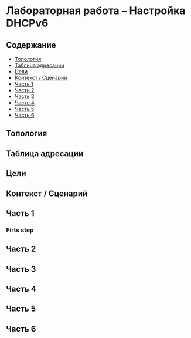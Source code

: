 
# Лабораторная работа – Настройка DHCPv6

## Содержание
- [Топология](#item_01)
- [Таблица адресации](#item_02)
- [Цели](#item_03)
- [Контекст / Сценарий](#item_04)
- [Часть 1](#part_1)
- [Часть 2](#part_2)
- [Часть 3](#part_3)
- [Часть 4](#part_4)
- [Часть 5](#part_5)
- [Часть 6](#item_6)

<a name="item_01"><h2>Топология</h2></a>

<a name="item_02"><h2>Таблица адресации</h2></a>

<a name="item_03"><h2>Цели</h2></a>

<a name="item_04"><h2>Контекст / Сценарий</h2></a>

<a name="part_1"><h2>Часть 1</h2></a>

### Firts step

<a name="part_2"><h2>Часть 2</h2></a>

<a name="part_3"><h2>Часть 3</h2></a>

<a name="part_4"><h2>Часть 4</h2></a>

<a name="part_5"><h2>Часть 5</h2></a>

<a name="item_6"><h2>Часть 6</h2></a>